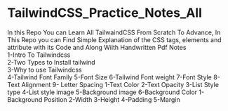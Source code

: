 # TailwindCSS_Practice_Notes_All
In this Repo You can Learn All TailwaindCSS From Scratch To Advance, In This Repo you can Find Simple Explanation of the CSS tags, elements and attribute with its Code and Along Wiith Handwritten Pdf Notes<br>
1-Intro To Tailwindcss<br>
2-Two Types to Install tailwind<br>
3-Why to use Tailwindcss<br>
4-Tailwind Font Family
5-Font Size
6-Tailwind Font weight
7-Font Style
8-Text Alignment
9- Letter Spacing
1-Text Color
2-Text Opacity
3-List Style type
4-List style image
5-Background image
6-Background Color
1-Background Position
2-Width
3-Height
4-Padding
5-Margin
